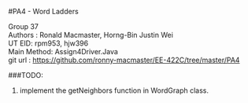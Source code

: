 #PA4 - Word Ladders  

Group 37  
Authors : Ronald Macmaster, Horng-Bin Justin Wei  
UT EID: rpm953, hjw396  
Main Method: Assign4Driver.Java  
git url : https://github.com/ronny-macmaster/EE-422C/tree/master/PA4

###TODO:  
1) implement the getNeighbors function in WordGraph class.